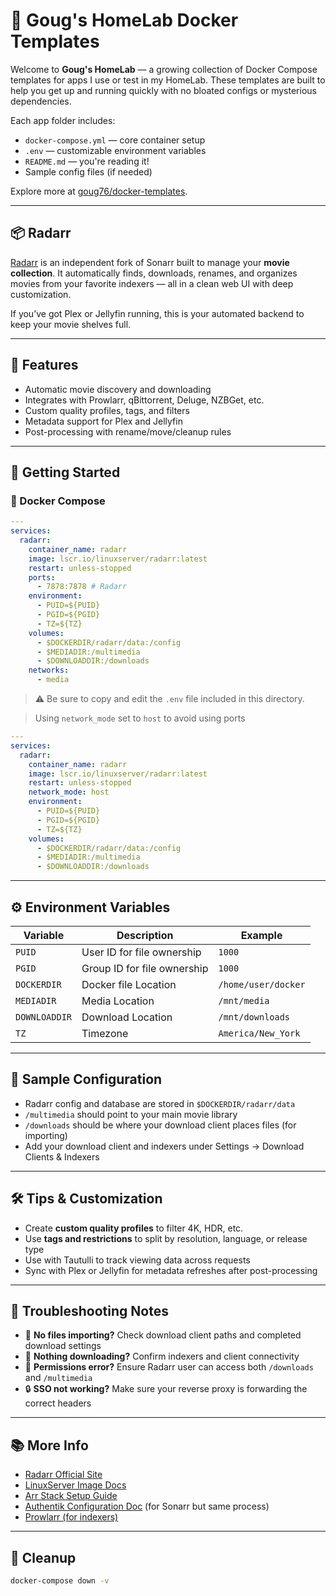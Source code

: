 # 🏡 Goug's HomeLab Docker Templates

Welcome to **Goug's HomeLab** — a growing collection of Docker Compose templates for apps I use or test in my HomeLab. These templates are built to help you get up and running quickly with no bloated configs or mysterious dependencies.

Each app folder includes:

* `docker-compose.yml` — core container setup
* `.env` — customizable environment variables
* `README.md` — you're reading it!
* Sample config files (if needed)

Explore more at [goug76/docker-templates](https://github.com/goug76/docker-templates).

---

## 📦 Radarr

[Radarr](https://radarr.video/) is an independent fork of Sonarr built to manage your **movie collection**. It automatically finds, downloads, renames, and organizes movies from your favorite indexers — all in a clean web UI with deep customization.

If you’ve got Plex or Jellyfin running, this is your automated backend to keep your movie shelves full.

---

## 🧰 Features

* Automatic movie discovery and downloading
* Integrates with Prowlarr, qBittorrent, Deluge, NZBGet, etc.
* Custom quality profiles, tags, and filters
* Metadata support for Plex and Jellyfin
* Post-processing with rename/move/cleanup rules

---

## 🚀 Getting Started

### 🐳 Docker Compose

```yaml
---
services:
  radarr:
    container_name: radarr
    image: lscr.io/linuxserver/radarr:latest
    restart: unless-stopped
    ports:
      - 7878:7878 # Radarr
    environment:
      - PUID=${PUID}
      - PGID=${PGID}
      - TZ=${TZ}
    volumes:
      - $DOCKERDIR/radarr/data:/config
      - $MEDIADIR:/multimedia
      - $DOWNLOADDIR:/downloads
    networks:
      - media
```

> ⚠️ Be sure to copy and edit the `.env` file included in this directory.

> Using `network_mode` set to `host` to avoid using ports

```yaml
---
services:
  radarr:
    container_name: radarr
    image: lscr.io/linuxserver/radarr:latest
    restart: unless-stopped
    network_mode: host
    environment:
      - PUID=${PUID}
      - PGID=${PGID}
      - TZ=${TZ}
    volumes:
      - $DOCKERDIR/radarr/data:/config
      - $MEDIADIR:/multimedia
      - $DOWNLOADDIR:/downloads
```

---

## ⚙️ Environment Variables

| Variable | Description | Example |
|----|----|----|
| `PUID` | User ID for file ownership | `1000` |
| `PGID` | Group ID for file ownership | `1000` |
| `DOCKERDIR` | Docker file Location | `/home/user/docker` |
| `MEDIADIR` | Media Location | `/mnt/media` |
| `DOWNLOADDIR` | Download Location | `/mnt/downloads` |
| `TZ` | Timezone | `America/New_York` |

---

## 🧪 Sample Configuration

* Radarr config and database are stored in `$DOCKERDIR/radarr/data`
* `/multimedia` should point to your main movie library
* `/downloads` should be where your download client places files (for importing)
* Add your download client and indexers under Settings → Download Clients & Indexers

---

## 🛠️ Tips & Customization

* Create **custom quality profiles** to filter 4K, HDR, etc.
* Use **tags and restrictions** to split by resolution, language, or release type
* Use with Tautulli to track viewing data across requests
* Sync with Plex or Jellyfin for metadata refreshes after post-processing

---

## 🧯 Troubleshooting Notes

* 🚫 **No files importing?** Check download client paths and completed download settings
* 🔄 **Nothing downloading?** Confirm indexers and client connectivity
* 📁 **Permissions error?** Ensure Radarr user can access both `/downloads` and `/multimedia`
* 🔒 **SSO not working?** Make sure your reverse proxy is forwarding the correct headers

---

## 📚 More Info

* [Radarr Official Site](https://radarr.video/)
* [LinuxServer Image Docs](https://docs.linuxserver.io/images/docker-radarr)
* [Arr Stack Setup Guide](https://wiki.servarr.com/)
* [Authentik Configuration Doc](https://docs.goauthentik.io/integrations/services/sonarr/) (for Sonarr but same process)
* [Prowlarr (for indexers)](https://github.com/Prowlarr/Prowlarr)

---

## 🧼 Cleanup

```bash
docker-compose down -v
```
